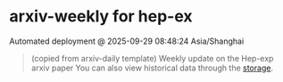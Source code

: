 # arxiv-weekly for hep-ex 
 Automated deployment @ 2025-09-29 08:48:24 Asia/Shanghai
> (copied from arxiv-daily template) Weekly update on the Hep-exp arxiv paper 
> You can also view historical data through the [storage](https://github.com/ucaszhouyx/arxiv-daily-test/tree/main/database/storage).
